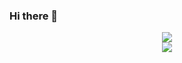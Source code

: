 ### Hi there 👋

<div align="center">
  <img src="https://github-readme-stats.vercel.app/api?username=HikingCarrot7&show_icons=true_color=fff&icon_color=79ff97&text_color=9f9f9f&bg_color=151515">
</div>

<div align="center">
  <img src="https://github-readme-stats.vercel.app/api/top-langs/?username=HikingCarrot7&layout=compact">
</div>

<!--
**HikingCarrot7/HikingCarrot7** is a ✨ _special_ ✨ repository because its `README.md` (this file) appears on your GitHub profile.

Here are some ideas to get you started:

- 🔭 I’m currently working on ...
- 🌱 I’m currently learning ...
- 👯 I’m looking to collaborate on ...
- 🤔 I’m looking for help with ...
- 💬 Ask me about ...
- 📫 How to reach me: ...
- 😄 Pronouns: ...
- ⚡ Fun fact: ...
-->
